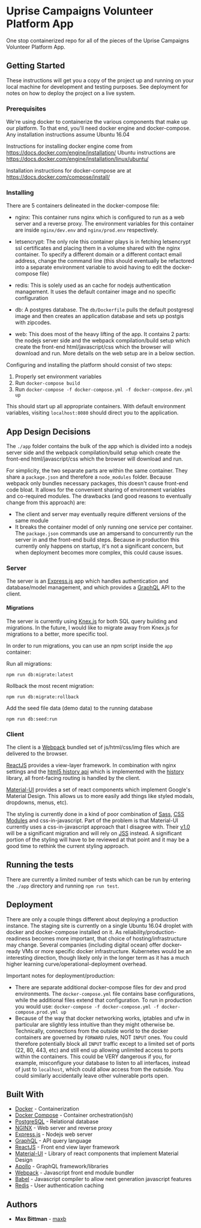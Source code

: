 # Uprise Campaigns Volunteer Platform App

One stop containerized repo for all of the pieces of the Uprise Campaigns Volunteer Platform App.

## Getting Started

These instructions will get you a copy of the project up and running on your local machine for development and testing purposes. See deployment for notes on how to deploy the project on a live system.

### Prerequisites

We're using docker to containerize the various components that make up our platform. To that end, you'll need docker engine and docker-compose. Any installation instructions assume Ubuntu 16.04

Instructions for installing docker engine come from https://docs.docker.com/engine/installation/
Ubuntu instructions are https://docs.docker.com/engine/installation/linux/ubuntu/

Installation instructions for docker-compose are at https://docs.docker.com/compose/install/


### Installing

There are 5 containers delineated in the docker-compose file:

 - nginx: 
   This container runs nginx which is configured to run as a web server and a reverse proxy. The environment variables for this container are inside `nginx/dev.env` and `nginx/prod.env` respectively. 

 - letsencrypt: 
   The only role this container plays is in fetching letsencrypt ssl certificates and placing them in a volume shared with the nginx container. To specify a different domain or a different contact email address, change the command line (this should eventually be refactored into a separate environment variable to avoid having to edit the docker-compose file)

 - redis: 
   This is solely used as an cache for nodejs authentication management. It uses the default container image and no specific configuration

 - db: 
   A postgres database. The `db/Dockerfile` pulls the default postgresql image and then creates an application database and sets up postgis with zipcodes. 

 - web:
   This does most of the heavy lifting of the app. It contains 2 parts: the nodejs server side and the webpack compilation/build setup which create the front-end html/javascript/css which the browser will download and run. More details on the web setup are in a below section.


Configuring and installing the platform should consist of two steps: 

1. Properly set environment variables
2. Run `docker-compose build`
3. Run `docker-compose -f docker-compose.yml -f docker-compose.dev.yml up`

This should start up all appropriate containers. With default environment variables, visiting `localhost:8080` should direct you to the application.


## App Design Decisions

The `./app` folder contains the bulk of the app which is divided into a nodejs server side and the webpack compilation/build setup which create the front-end html/javascript/css which the browser will download and run.

For simplicity, the two separate parts are within the same container. They share a `package.json` and therefore a `node_modules` folder. Because webpack only bundles necessary packages, this doesn't cause front-end code bloat. It allows for the convenient sharing of environment variables and co-required modules. The drawbacks (and good reasons to eventually change from this approach) are:

 - The client and server may eventually require different versions of the same module
 - It breaks the container model of only running one service per container. 
The `package.json` commands use an ampersand to concurrently run the server in and the front-end build steps. 
Because in production this currently only happens on startup, it's not a significant concern, but when deployment becomes more complex, this could cause issues.

### Server

The server is an [Express.js](https://expressjs.com/) app which handles authentication and database/model management, and which provides a [GraphQL](https://graphql.org/) API to the client.


#### Migrations

The server is currently using [Knex.js](http://knexjs.org/) for both SQL query building and migrations.
In the future, I would like to migrate away from Knex.js for migrations to a better, more specific tool.

In order to run migrations, you can use an npm script inside the `app` container:

Run all migrations:
```
npm run db:migrate:latest
```

Rollback the most recent migration:
```
npm run db:migrate:rollback
```

Add the seed file data (demo data) to the running database
```
npm run db:seed:run
```


### Client

The client is a [Webpack](https://webpack.github.io) bundled set of js/html/css/img files which are delivered to the browser.

[ReactJS](https://facebook.github.io/react/) provides a view-layer framework. 
In combination with nginx settings and the [html5 history api](https://developer.mozilla.org/en-US/docs/Web/API/History) which is implemented with the [history](https://www.npmjs.com/package/history) library, all front-facing routing is handled by the client.

[Material-UI](http://www.material-ui.com/) provides a set of react components which implement Google's Material Design. This allows us to more easily add things like styled modals, dropdowns, menus, etc).

The styling is currently done in a kind of poor combination of [Sass](http://sass-lang.com), [CSS Modules](https://github.com/css-modules/css-modules) and css-in-javascript. 
Part of the problem is that Material-UI currently uses a css-in-javascript approach that I disagree with. 
Their [v1.0](https://github.com/callemall/material-ui/blob/master/ROADMAP.md) will be a significant migration and will rely on [JSS](https://github.com/cssinjs/jss) instead.
A significant portion of the styling will have to be reviewed at that point and it may be a good time to rethink the current styling approach. 


## Running the tests

There are currently a limited number of tests which can be run by entering the `./app` directory and running `npm run test`.

## Deployment

There are only a couple things different about deploying a production instance. 
The staging site is currently on a single Ubuntu 16.04 droplet with docker and docker-compose installed on it. 
As reliability/production-readiness becomes more important, that choice of hosting/infrastructure may change. 
Several companies (including digital ocean) offer docker-ready VMs or more specific docker infrastructure. 
Kubernetes would be an interesting direction, though likely only in the longer term as it has a much higher learning curve/operational-deployment overhead.

Important notes for deployment/production:
 - There are separate additional docker-compose files for dev and prod environments. The `docker-compose.yml` file contains base configurations, while the additional files extend that configuration. To run in production you would use: `docker-compose -f docker-compose.yml -f docker-compose.prod.yml up`
 - Because of the way that docker networking works, iptables and ufw in particular are slightly less intuitive than they might otherwise be. 
Technically, connections from the outside world to the docker containers are governed by `FORWARD` rules, NOT `INPUT` ones. 
You could therefore potentially block all `INPUT` traffic except to a limited set of ports (22, 80, 443, etc) and still end up allowing unlimited access to ports within the containers. 
This could be VERY dangerous if you, for example, misconfigure your database to listen to all interfaces, instead of just to `localhost`, which could allow access from the outside.
You could similarly accidentally leave other vulnerable ports open.

## Built With

* [Docker](https://www.docker.com/) - Containerization
* [Docker Compose](https://docs.docker.com/compose/) - Container orchestration(ish)
* [PostgreSQL](https://www.postgresql.org/) - Relational database
* [NGINX](https://www.nginx.com/) - Web server and reverse proxy
* [Express.js](https://expressjs.com/) - Nodejs web server
* [GraphQL](https://graphql.org/) - API query language
* [ReactJS](https://facebook.github.io/react/) - Front end view layer framework
* [Material-UI](http://www.material-ui.com/) - Library of react components that implement Material Design
* [Apollo](http://dev.apollodata.com/) - GraphQL framework/libraries
* [Webpack](https://webpack.github.io) - Javascript front end module bundler
* [Babel](http://babeljs.io/) - Javascript compiler to allow next generation javascript features
* [Redis](https://redis.io) - User authentication caching

## Authors

* **Max Bittman** - [maxb](https://github.com/max-b)

